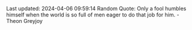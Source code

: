 Last updated: 2024-04-06 09:59:14
Random Quote: Only a fool humbles himself when the world is so full of men eager to do that job for him.  -  Theon Greyjoy